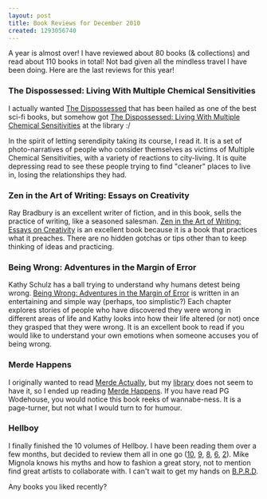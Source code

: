 ```yaml
--- 
layout: post
title: Book Reviews for December 2010
created: 1293056740
---
```

<p>A year is almost over! I have reviewed about 80 books (&amp; collections) and read about 110 books in total! Not bad given all the mindless travel I have been doing. Here are the last reviews for this year!</p>

<h3>The Dispossessed: Living With Multiple Chemical Sensitivities</h3>

<p>I actually wanted <a href="http://www.amazon.com/gp/product/0061054887?ie=UTF8&tag=nimbupani-20&linkCode=as2&camp=1789&creative=390957&creativeASIN=0061054887">The Dispossessed</a> that has been hailed as one of the best sci-fi books, but somehow got <a href="http://www.amazon.com/gp/product/0966157109?ie=UTF8&tag=nimbupani-20&linkCode=as2&camp=1789&creative=390957&creativeASIN=0966157109">The Dispossessed: Living With Multiple Chemical Sensitivities</a> at the library :/</p>

<p>In the spirit of letting serendipity taking its course, I read it. It is a set of photo-narratives of people who consider themselves as victims of Multiple Chemical Sensitivities, with a variety of reactions to city-living. It is quite depressing read to see these people trying to find "cleaner" places to live in, losing the relationships they had.</p>

<h3>Zen in the Art of Writing: Essays on Creativity</h3>
<p>Ray Bradbury is an excellent writer of fiction, and in this book, sells the practice of writing, like a seasoned salesman. <a href="http://www.amazon.com/gp/product/1877741094?ie=UTF8&tag=nimbupani-20&linkCode=as2&camp=1789&creative=390957&creativeASIN=1877741094">Zen in the Art of Writing: Essays on Creativity</a> is an excellent book because it is a book that practices what it preaches. There are no hidden gotchas or tips other than to keep thinking of ideas and practicing.</p>

<h3>Being Wrong: Adventures in the Margin of Error</h3>
<p>Kathy Schulz has a ball trying to understand why humans detest being wrong. <a href="http://www.amazon.com/gp/product/0061176044?ie=UTF8&tag=nimbupani-20&linkCode=as2&camp=1789&creative=390957&creativeASIN=0061176044">Being Wrong: Adventures in the Margin of Error</a> is written in an entertaining and simple way (perhaps, too simplistic?) Each chapter explores stories of people who have discovered they were wrong in different areas of life and Kathy looks into how their life altered (or not) once they grasped that they were wrong. It is an excellent book to read if you would like to understand your own emotions when someone accuses you of being wrong.</p>


<h3>Merde Happens</h3>
<p>I originally wanted to read <a href="http://www.amazon.com/gp/product/0143055542?ie=UTF8&tag=nimbupani-20&linkCode=as2&camp=1789&creative=390957&creativeASIN=0143055542">Merde Actually</a>, but my <a href="http://spl.org">library</a> does not seem to have it, so I ended up reading <a href="http://www.amazon.com/gp/product/1596915277?ie=UTF8&tag=nimbupani-20&linkCode=as2&camp=1789&creative=390957&creativeASIN=1596915277">Merde Happens</a>. If you have read PG Wodehouse, you would notice this book reeks of wannabe-ness. It is a page-turner, but not what I would turn to for humour.</p>

<h3>Hellboy</h3>
<p>I finally finished the 10 volumes of Hellboy. I have been reading them over a few months, but decided to review them all in one go (<a href="http://www.amazon.com/gp/product/1595824774?ie=UTF8&tag=nimbupani-20&linkCode=as2&camp=1789&creative=390957&creativeASIN=1595824774">10</a>, <a href="http://www.amazon.com/gp/product/1595824316?ie=UTF8&tag=nimbupani-20&linkCode=as2&camp=1789&creative=390957&creativeASIN=1595824316">9</a>, <a href="http://www.amazon.com/gp/product/159307896X?ie=UTF8&tag=nimbupani-20&linkCode=as2&camp=1789&creative=390957&creativeASIN=159307896X">8</a>,
<a href="http://www.amazon.com/gp/product/1593074751?ie=UTF8&tag=nimbupani-20&linkCode=as2&camp=1789&creative=390957&creativeASIN=1593074751">6</a>, <a href="http://www.amazon.com/gp/product/1593070950?ie=UTF8&tag=nimbupani-20&linkCode=as2&camp=1789&creative=390957&creativeASIN=1593070950">2</a>). Mike Mignola knows his myths and how to fashion a great story, not to mention find great artists to collaborate with. I can't wait to get my hands on <a href="http://en.wikipedia.org/wiki/Bureau_for_Paranormal_Research_and_Defense">B.P.R.D</a>.</p>

<p>Any books you liked recently?</p>
